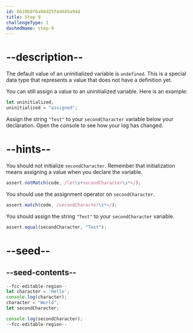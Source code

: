 ```yaml
---
id: 6610b8f6a98d25f4d485a94d
title: Step 9
challengeType: 1
dashedName: step-9
---
```


# --description--

The default value of an uninitialized variable is `undefined`. This is a special data type that represents a value that does not have a definition yet.

You can still assign a value to an uninitialized variable. Here is an example:

```js
let uninitialized;
uninitialized = "assigned";
```

Assign the string `"Test"` to your `secondCharacter` variable below your declaration. Open the console to see how your log has changed.

# --hints--

You should not initialize `secondCharacter`. Remember that initialization means assigning a value when you declare the variable.

```js
assert.notMatch(code, /let\s+secondCharacter\s*=/);
```

You should use the assignment operator on `secondCharacter`.

```js
assert.match(code, /secondCharacter\s*=/);
```

You should assign the string `"Test"` to your `secondCharacter` variable.

```js
assert.equal(secondCharacter, "Test");
```

# --seed--

## --seed-contents--

```js
--fcc-editable-region--
let character = 'Hello';
console.log(character);
character = "World";
let secondCharacter;

console.log(secondCharacter);
--fcc-editable-region--
```
